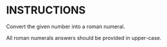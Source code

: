 # INSTRUCTIONS
Convert the given number into a roman numeral.

All roman numerals answers should be provided in upper-case.
